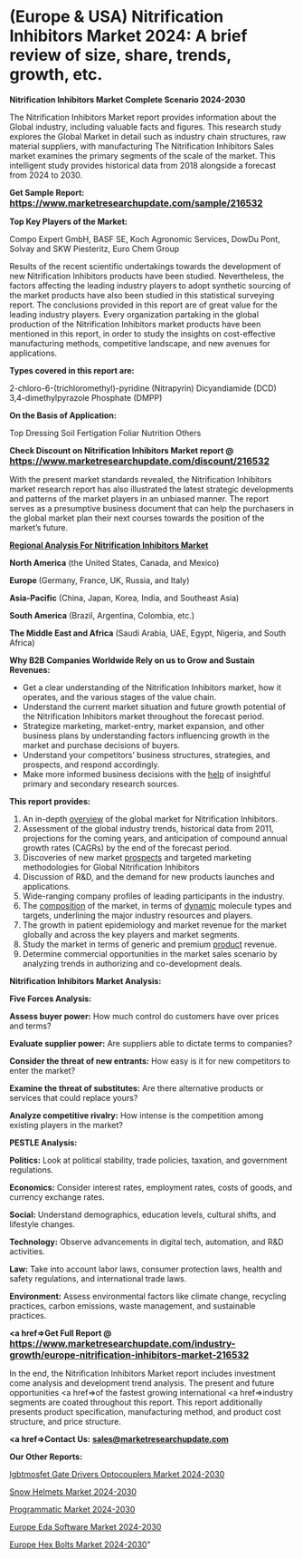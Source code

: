 # (Europe & USA) Nitrification Inhibitors Market 2024: A brief review of size, share, trends, growth, etc.

<strong>Nitrification Inhibitors Market Complete Scenario 2024-2030</strong>

The Nitrification Inhibitors Market report provides information about the Global industry, including valuable facts and figures. This research study explores the Global Market in detail such as industry chain structures, raw material suppliers, with manufacturing The Nitrification Inhibitors Sales market examines the primary segments of the scale of the market. This intelligent study provides historical data from 2018 alongside a forecast from 2024 to 2030.

<strong>Get Sample Report: <a href=https://www.marketresearchupdate.com/sample/216532><font size=3 color=#0000ff>https://www.marketresearchupdate.com/sample/216532</font></a></strong>

<strong>Top Key Players of the Market:</strong>

Compo Expert GmbH, BASF SE, Koch Agronomic Services, DowDu Pont, Solvay and SKW Piesteritz, Euro Chem Group

Results of the recent scientific undertakings towards the development of new Nitrification Inhibitors products have been studied. Nevertheless, the factors affecting the leading industry players to adopt synthetic sourcing of the market products have also been studied in this statistical surveying report. The conclusions provided in this report are of great value for the leading industry players. Every organization partaking in the global production of the Nitrification Inhibitors market products have been mentioned in this report, in order to study the insights on cost-effective manufacturing methods, competitive landscape, and new avenues for applications.

<strong>Types covered in this report are: </strong>

2-chloro-6-(trichloromethyl)-pyridine (Nitrapyrin)
Dicyandiamide (DCD)
3,4-dimethylpyrazole Phosphate (DMPP)

<strong>On the Basis of Application:</strong>

Top Dressing
Soil Fertigation
Foliar Nutrition
Others

<strong>Check Discount on Nitrification Inhibitors Market report @ <a href=https://www.marketresearchupdate.com/discount/216532><font size=3 color=#0000ff>https://www.marketresearchupdate.com/discount/216532</font></a></strong>

With the present market standards revealed, the Nitrification Inhibitors market research report has also illustrated the latest strategic developments and patterns of the market players in an unbiased manner. The report serves as a presumptive business document that can help the purchasers in the global market plan their next courses towards the position of the market’s future.

<strong><u><b>Regional Analysis For Nitrification Inhibitors Market</b></u></strong>

<strong><b>North America</b></strong> (the United States, Canada, and Mexico)

<strong><b>Europe </b></strong>(Germany, France, UK, Russia, and Italy)

<strong><b>Asia-Pacific</b></strong> (China, Japan, Korea, India, and Southeast Asia)

<strong><b>South America</b></strong> (Brazil, Argentina, Colombia, etc.)

<strong><b>The Middle East and Africa</b></strong> (Saudi Arabia, UAE, Egypt, Nigeria, and South Africa)

<strong>Why B2B Companies Worldwide Rely on us to Grow and Sustain Revenues:</strong>
<ul>
  <li>Get a clear understanding of the Nitrification Inhibitors market, how it operates, and the various stages of the value chain.</li>
  <li>Understand the current market situation and future growth potential of the Nitrification Inhibitors market throughout the forecast period.</li>
  <li>Strategize marketing, market-entry, market expansion, and other business plans by understanding factors influencing growth in the market and purchase decisions of buyers.</li>
  <li>Understand your competitors’ business structures, strategies, and prospects, and respond accordingly.</li>
  <li>Make more informed business decisions with the <a href=ASDF991299>help</a> of insightful primary and secondary research sources.</li>
</ul>
<strong>This report provides:</strong>
<ol>
  <li>An in-depth <a href=>overview</a> of the global market for Nitrification Inhibitors.</li>
  <li>Assessment of the global industry trends, historical data from 2011, projections for the coming years, and anticipation of compound annual growth rates (CAGRs) by the end of the forecast period.</li>
  <li>Discoveries of new market <a href=>prospects</a> and targeted marketing methodologies for Global Nitrification Inhibitors</li>
  <li>Discussion of R&amp;D, and the demand for new products launches and applications.</li>
  <li>Wide-ranging company profiles of leading participants in the industry.</li>
  <li>The <a href=ASDF881288>composition</a> of the market, in terms of <a href=>dynamic</a> molecule types and targets, underlining the major industry resources and players.</li>
  <li>The growth in patient epidemiology and market revenue for the market globally and across the key players and market segments.</li>
  <li>Study the market in terms of generic and premium <a href=>product</a> revenue.</li>
  <li>Determine commercial opportunities in the market sales scenario by analyzing trends in authorizing and co-development deals.</li>
</ol>

<strong>Nitrification Inhibitors Market Analysis:</strong>

<strong>Five Forces Analysis:</strong>

<strong>Assess buyer power:</strong> How much control do customers have over prices and terms?

<strong>Evaluate supplier power:</strong> Are suppliers able to dictate terms to companies?

<strong>Consider the threat of new entrants:</strong> How easy is it for new competitors to enter the market?

<strong>Examine the threat of substitutes:</strong> Are there alternative products or services that could replace yours?

<strong>Analyze competitive rivalry:</strong> How intense is the competition among existing players in the market?

<strong>PESTLE Analysis:</strong>

<strong>Politics:</strong> Look at political stability, trade policies, taxation, and government regulations.

<strong>Economics:</strong> Consider interest rates, employment rates, costs of goods, and currency exchange rates.

<strong>Social:</strong> Understand demographics, education levels, cultural shifts, and lifestyle changes.

<strong>Technology:</strong> Observe advancements in digital tech, automation, and R&D activities.

<strong>Law:</strong> Take into account labor laws, consumer protection laws, health and safety regulations, and international trade laws.

<strong>Environment:</strong> Assess environmental factors like climate change, recycling practices, carbon emissions, waste management, and sustainable practices.

<strong><a href=>Get Full Report</a> @ <a href=https://www.marketresearchupdate.com/industry-growth/europe-nitrification-inhibitors-market-216532><font size=3 color=#0000ff>https://www.marketresearchupdate.com/industry-growth/europe-nitrification-inhibitors-market-216532</font></a></strong>

In the end, the Nitrification Inhibitors Market report includes investment come analysis and development trend analysis. The present and future opportunities <a href=>of</a> the fastest growing international <a href=>industry</a> segments are coated throughout this report. This report additionally presents product specification, manufacturing method, and product cost structure, and price structure.

<strong><a href=><strong>Contact Us:</strong></a></strong>
<strong>sales@marketresearchupdate.com</strong>

<strong>Our Other Reports:</strong>

<a href=https://www.linkedin.com/pulse/igbtmosfet-gate-drivers-optocouplers-market-has>Igbtmosfet Gate Drivers Optocouplers Market 2024-2030</a>

<a href=https://www.linkedin.com/pulse/snow-helmets-market-size-share-outlook-growth>Snow Helmets Market 2024-2030</a>

<a href=https://www.linkedin.com/pulse/programmatic-marketing-advertising-market-size>Programmatic Market 2024-2030</a>

<a href=https://www.linkedin.com/pulse/europe-eda-software-market-2023-brief-wwrpf/>Europe Eda Software Market 2024-2030</a>

<a href=https://www.linkedin.com/pulse/europe-hex-bolts-market-research-report-ixgmc/>Europe Hex Bolts Market 2024-2030</a>"
